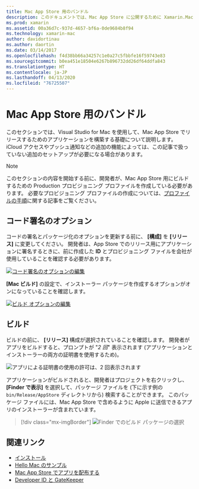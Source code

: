```yaml
---
title: Mac App Store 用のバンドル
description: このドキュメントでは、Mac App Store に公開するために Xamarin.Mac アプリをバンドルする方法について説明します。 コード署名オプションとビルドについて説明します。
ms.prod: xamarin
ms.assetid: 00a36d7c-937d-4657-bf6a-0de9684b8f94
ms.technology: xamarin-mac
author: davidortinau
ms.author: daortin
ms.date: 03/14/2017
ms.openlocfilehash: f4d38bb66a34257c1e0a27c5fbbfe16f59743e83
ms.sourcegitcommit: b0ea451e18504e6267b896732dd26df64ddfa843
ms.translationtype: HT
ms.contentlocale: ja-JP
ms.lasthandoff: 04/13/2020
ms.locfileid: "76725507"
---
```

# <a name="bundling-for-the-mac-app-store"></a>Mac App Store 用のバンドル

このセクションでは、Visual Studio for Mac を使用して、Mac App Store でリリースするためのアプリケーションを構築する基礎について説明します。 iCloud アクセスやプッシュ通知などの追加の機能によっては、この記事で扱っていない追加のセットアップが必要になる場合があります。

> [!NOTE]
> このセクションの内容を開始する前に、開発者が、Mac App Store 用にビルドするための Production プロビジョニング プロファイルを作成している必要があります。 必要なプロビジョニング プロファイルの作成については、[プロファイルの手順](profiles.md)に関する記事をご覧ください。

## <a name="code-signing-options"></a>コード署名のオプション

コードの署名とパッケージ化のオプションを更新する前に、 **[構成]** を **[リリース]** に変更してください。 開発者は、App Store でのリリース用にアプリケーションに署名するときに、前に作成した **ID** とプロビジョニング ファイルを会社が使用していることを確認する必要があります。

[![コード署名のオプションの編集](bundling-images/sign.png)](bundling-images/sign-large.png#lightbox)

**[Mac ビルド]** の設定で、インストーラー パッケージを作成するオプションがオンになっていることを確認します。

[![ビルド オプションの編集](bundling-images/build.png "ビルド オプションの編集")](bundling-images/build-large.png#lightbox)

## <a name="build"></a>ビルド

ビルドの前に、 **[リリース]** 構成が選択されていることを確認します。 開発者がアプリをビルドすると、プロンプトが "_2 回_" 表示されます (アプリケーションとインストーラーの両方の証明書を使用するため)。

![アプリによる証明書の使用の許可は、2 回表示されます](bundling-images/perms02.png)

アプリケーションがビルドされると、開発者はプロジェクトを右クリックし、 **[Finder で表示]** を選択して、パッケージ ファイルを (下に示す例の `bin/Release/AppStore` ディレクトリから) 検索することができます。  このパッケージ ファイルには、Mac App Store で含めるように Apple に送信できるアプリのインストーラーが含まれています。

> [!div class="mx-imgBorder"]
> ![Finder でのビルド パッケージの選択](bundling-images/path.png)

## <a name="related-links"></a>関連リンク

- [インストール](/visualstudio/mac/installation/)
- [Hello Mac のサンプル](~/mac/get-started/hello-mac.md)
- [Mac App Store でアプリを配布する](https://developer.apple.com/devcenter/mac/checklist/)
- [Developer ID と GateKeeper](https://developer.apple.com/developer-id/)
